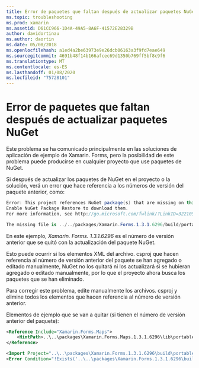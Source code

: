 ```yaml
---
title: Error de paquetes que faltan después de actualizar paquetes NuGet
ms.topic: troubleshooting
ms.prod: xamarin
ms.assetid: D61CC966-1D4A-49A5-8A6F-41572E28329B
author: davidortinau
ms.author: daortin
ms.date: 05/08/2018
ms.openlocfilehash: a1ed4a2be63973e9e26dcb06163a3f9fd7eae649
ms.sourcegitcommit: 4691b48f14b166afcec69d1350b769ff5bf8c9f6
ms.translationtype: MT
ms.contentlocale: es-ES
ms.lasthandoff: 01/08/2020
ms.locfileid: "75728101"
---
```

# <a name="missing-packages-error-after-updating-nuget-packages"></a>Error de paquetes que faltan después de actualizar paquetes NuGet

Este problema se ha comunicado principalmente en las soluciones de aplicación de ejemplo de Xamarin. Forms, pero la posibilidad de este problema puede producirse en cualquier proyecto que use paquetes de NuGet.

Si después de actualizar los paquetes de NuGet en el proyecto o la solución, verá un error que hace referencia a los números de versión del paquete anterior, como:

```csharp
Error: This project references NuGet package(s) that are missing on this computer.
Enable NuGet Package Restore to download them.
For more information, see http://go.microsoft.com/fwlink/?LinkID=322105

The missing file is ../../packages/Xamarin.Forms.1.3.1.6296/build/portable-win+net45+wp80+MonoAndroid10+MonoTouch10+Xamarin.iOS10/Xamarin.Forms.targets. (FormsGallery)
```

En este ejemplo, *Xamarin. Forms. 1.3.1.6296* es el número de versión anterior que se quitó con la actualización del paquete NuGet.

Esto puede ocurrir si los elementos XML del archivo. csproj que hacen referencia al número de versión anterior del paquete se han agregado o editado manualmente, NuGet no los quitará ni los actualizará si se hubieran agregado o editado manualmente, por lo que el proyecto ahora busca los paquetes que se han eliminado.

Para corregir este problema, edite manualmente los archivos. csproj y elimine todos los elementos que hacen referencia al número de versión anterior.

Elementos de ejemplo que se van a quitar (si tienen el número de versión anterior del paquete):

```xml
<Reference Include="Xamarin.Forms.Maps">
    <HintPath>..\..\packages\Xamarin.Forms.Maps.1.3.1.6296\lib\portable-win+net45+wp80+MonoAndroid10+MonoTouch10+Xamarin.iOS10\Xamarin.Forms.Maps.dll</HintPath>
</Reference>

<Import Project="..\..\packages\Xamarin.Forms.1.3.1.6296\build\portable-win+net45+wp80+MonoAndroid10+MonoTouch10+Xamarin.iOS10\Xamarin.Forms.targets" Condition="Exists('..\..\packages\Xamarin.Forms.1.3.1.6296\build\portable-win+net45+wp80+MonoAndroid10+MonoTouch10+Xamarin.iOS10\Xamarin.Forms.targets')" />
<Error Condition="!Exists('..\..\packages\Xamarin.Forms.1.3.1.6296\build\portable-win+net45+wp80+MonoAndroid10+MonoTouch10+Xamarin.iOS10\Xamarin.Forms.targets')" Text="$([System.String]::Format('$(ErrorText)', '..\..\packages\Xamarin.Forms.1.3.1.6296\build\portable-win+net45+wp80+MonoAndroid10+MonoTouch10+Xamarin.iOS10\Xamarin.Forms.targets'))" />
```
